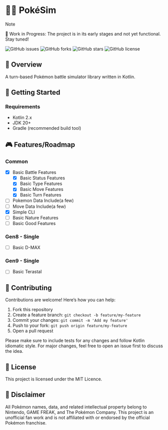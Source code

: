 # 🐱‍🏍 PokéSim
> [!NOTE]
> 🚧 Work in Progress: The project is in its early stages and not yet functional. Stay tuned!

![GitHub issues](https://img.shields.io/github/issues/sasakirione/PokeSim)
![GitHub forks](https://img.shields.io/github/forks/sasakirione/PokeSim)
![GitHub stars](https://img.shields.io/github/stars/sasakirione/PokeSim)
![GitHub license](https://img.shields.io/github/license/sasakirione/PokeSim)

## 📗 Overview
A turn-based Pokémon battle simulator library written in Kotlin.


## 🚀 Getting Started
### Requirements
 - Kotlin 2.x
 - JDK 20+
 - Gradle (recommended build tool)


## 🎮 Features/Roadmap
### Common
 - [x] Basic Battle Features
   - [x] Basic Status Features
   - [x] Basic Type Features
   - [x] Basic Move Features
   - [x] Basic Turn Features
 - [ ] Pokemon Data Include(a few)
 - [ ] Move Data Include(a few)
 - [x] Simple CLI
 - [ ] Basic Nature Features
 - [ ] Basic Good Features

### Gen8 - Single
- [ ] Basic D-MAX

### Gen9 - Single
 - [ ] Basic Terastal


## 🤝 Contributing

Contributions are welcome! Here’s how you can help:
1.	Fork this repository
2.	Create a feature branch: ```git checkout -b feature/my-feature```
3.	Commit your changes: ```git commit -m 'Add my feature'```
4.	Push to your fork: ```git push origin feature/my-feature```
5.	Open a pull request

Please make sure to include tests for any changes and follow Kotlin idiomatic style.
For major changes, feel free to open an issue first to discuss the idea.


## 📄 License

This project is licensed under the MIT Licence.


## 🙏 Disclaimer

All Pokémon names, data, and related intellectual property belong to Nintendo, GAME FREAK, and The Pokémon Company.
This project is an unofficial fan work and is not affiliated with or endorsed by the official Pokémon franchise.